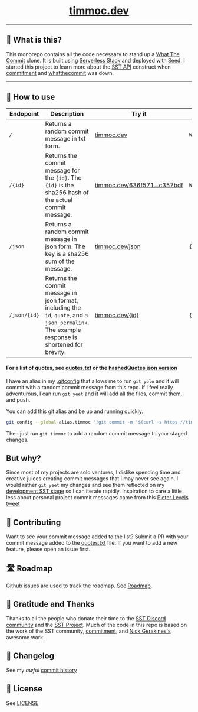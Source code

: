 <div align="center">

# [timmoc.dev](https://timmoc.dev)

</div>

---

## 📖 What is this?

This monorepo contains all the code necessary to stand up a [What The Commit](https://whatthecommit.com/) clone. It is built using [Serverless Stack](https://serverless-stack.com/) and deployed with [Seed](https://seed.run/). I started this project to learn more about the [SST API](https://docs.sst.dev/constructs/Api) construct when [commitment](https://github.com/ngerakines/commitment) and [whatthecommit](https://whatthecommit.com) was down.

---

## 🚀 How to use

| Endopoint    | Description                                                                                                                                    | Try it                                                                                                              | Response                                                                                                              |
| ------------ | ---------------------------------------------------------------------------------------------------------------------------------------------- | ------------------------------------------------------------------------------------------------------------------- | --------------------------------------------------------------------------------------------------------------------- |
| `/`          | Returns a random commit message in txt form.                                                                                                   | [timmoc.dev](https://timmoc.dev)                                                                                    | `Wubbalubbadubdub!`                                                                                                   |
| `/{id}`      | Returns the commit message for the `{id}`. The `{id}` is the sha256 hash of the actual commit message.                                         | [timmoc.dev/636f571...c357bdf](https://timmoc.dev/636f571729431658f6454ae604398163a1bbb6ae527dc723b03cc0ab8c357bdf) | `Wubbalubbadubdub!`                                                                                                   |
| `/json`      | Returns a random commit message in json form. The key is a sha256 sum of the message.                                                          | [timmoc.dev/json](https://timmoc.dev/json)                                                                          | `{"636f571...c357bdf":"Wubbalubbadubdub!"}`                                                                           |
| `/json/{id}` | Returns the commit message in json format, including the `id`, `quote`, and a `json_permalink`. The example response is shortened for brevity. | [timmoc.dev/{id}](https://timmoc.dev/json/636f571729431658f6454ae604398163a1bbb6ae527dc723b03cc0ab8c357bdf)         | `{"id":"636f571...c357bdf","quote":"Wubbalubbadubdub!","json_permalink":"https://timmoc.dev/json/636f571...c357bdf"}` |

#### For a list of quotes, see [quotes.txt](https://github.com/claughinghouse/timmoc/blob/main/packages/core/lib/quotes.txt) or the [hashedQuotes json version](https://github.com/claughinghouse/timmoc/blob/main/packages/core/src/hashedQuotes.json)

I have an alias in my [.gitconfig](https://github.com/claughinghouse/dotfiles/blob/main/dot_gitconfig#L12) that allows me to run `git yolo` and it will commit with a random commit message from this repo. If I feel really adventurous, I can run `git yeet` and it will add all the files, commit them, and push.

You can add this git alias and be up and running quickly.

```bash
git config --global alias.timmoc '!git commit -m "$(curl -s https://timmoc.dev)"'
```

Then just run `git timmoc` to add a random commit message to your staged changes.

## But why?

Since most of my projects are solo ventures, I dislike spending time and creative juices creating commit messages that I may never see again. I would rather `git yeet` my changes and see them reflected on my [development SST stage](https://docs.sst.dev/constructs/Stack#stage) so I can iterate rapidly. Inspiration to care a little less about personal project commit messages came from this [Pieter Levels tweet](https://twitter.com/levelsio/status/1590908364393156608.)

## 🫶 Contributing

Want to see your commit message added to the list? Submit a PR with your commit message added to the [quotes.txt](https://github.dev/claughinghouse/timmoc/blob/main/packages/core/lib/quotes.txt) file. If you want to add a new feature, please open an issue first.

## 🛣️ Roadmap

Github issues are used to track the roadmap. See [Roadmap](https://github.com/claughinghouse/timmoc/labels/roadmap).

## 🤝 Gratitude and Thanks

Thanks to all the people who donate their time to the [SST Discord community](https://discord.gg/sst) and the [SST Project](https://sst.dev/). Much of the code in this repo is based on the work of the SST community, [commitment](https://github.com/ngerakines/commitment), and [Nick Gerakines's](https://github.com/ngerakines) awesome work.

## 📜 Changelog

See my _awful_ [commit history](https://github.com/claughinghouse/timmoc/commits/main)

## 🔏 License

See [LICENSE](./LICENSE)
